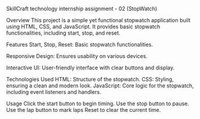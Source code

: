 SkillCraft technology internship assignment - 02 (StopWatch)

Overview This project is a simple yet functional stopwatch application built using HTML, CSS, and JavaScript. It provides basic stopwatch functionalities, including start, stop, and reset.

Features Start, Stop, Reset: Basic stopwatch functionalities.

Responsive Design: Ensures usability on various devices.

Interactive UI: User-friendly interface with clear buttons and display.

Technologies Used HTML: Structure of the stopwatch. CSS: Styling, ensuring a clean and modern look. JavaScript: Core logic for the stopwatch, including event listeners and handlers.

Usage Click the start button to begin timing. Use the stop button to pause. Use the lap button to mark laps Reset to clear the current time.
